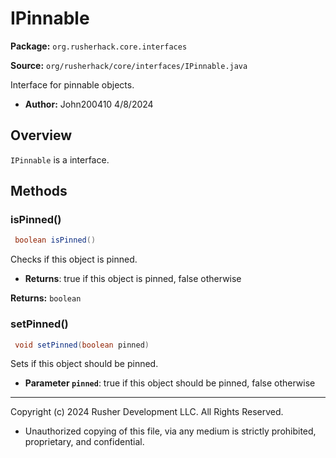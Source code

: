 # IPinnable

**Package:** `org.rusherhack.core.interfaces`

**Source:** `org/rusherhack/core/interfaces/IPinnable.java`

Interface for pinnable objects.
* **Author:** John200410 4/8/2024



## Overview

`IPinnable` is a interface.

## Methods

### isPinned()

```java
 boolean isPinned()
```

Checks if this object is pinned.
* **Returns**: true if this object is pinned, false otherwise



**Returns:** `boolean`

### setPinned()

```java
 void setPinned(boolean pinned)
```

Sets if this object should be pinned.
* **Parameter `pinned`**: true if this object should be pinned, false otherwise



---

Copyright (c) 2024 Rusher Development LLC. All Rights Reserved.
* Unauthorized copying of this file, via any medium is strictly prohibited, proprietary, and confidential.
